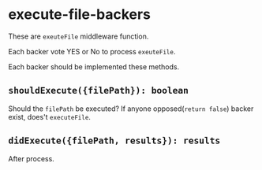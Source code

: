 # execute-file-backers

These are `exeuteFile` middleware function.

Each backer vote YES or No to process `exeuteFile`.

Each backer should be implemented these methods.

## `shouldExecute({filePath}): boolean`

Should the `filePath` be executed? 
If anyone opposed(`return false`) backer exist, does't `executeFile`.

## `didExecute({filePath, results}): results`

After process.
